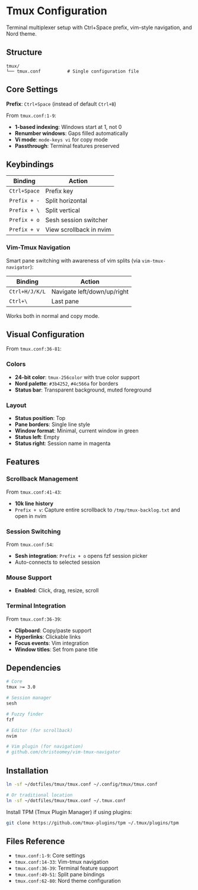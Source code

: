 # Tmux Configuration

Terminal multiplexer setup with Ctrl+Space prefix, vim-style navigation, and Nord theme.

## Structure

```
tmux/
└── tmux.conf          # Single configuration file
```

## Core Settings

**Prefix**: `Ctrl+Space` (instead of default `Ctrl+B`)

From `tmux.conf:1-9`:

- **1-based indexing**: Windows start at 1, not 0
- **Renumber windows**: Gaps filled automatically
- **Vi mode**: `mode-keys vi` for copy mode
- **Passthrough**: Terminal features preserved

## Keybindings

| Binding | Action |
|---------|--------|
| `Ctrl+Space` | Prefix key |
| `Prefix + -` | Split horizontal |
| `Prefix + \` | Split vertical |
| `Prefix + o` | Sesh session switcher |
| `Prefix + v` | View scrollback in nvim |

### Vim-Tmux Navigation

Smart pane switching with awareness of vim splits (via `vim-tmux-navigator`):

| Binding | Action |
|---------|--------|
| `Ctrl+H/J/K/L` | Navigate left/down/up/right |
| `Ctrl+\` | Last pane |

Works both in normal and copy mode.

## Visual Configuration

From `tmux.conf:36-81`:

### Colors

- **24-bit color**: `tmux-256color` with true color support
- **Nord palette**: `#3b4252`, `#4c566a` for borders
- **Status bar**: Transparent background, muted foreground

### Layout

- **Status position**: Top
- **Pane borders**: Single line style
- **Window format**: Minimal, current window in green
- **Status left**: Empty
- **Status right**: Session name in magenta

## Features

### Scrollback Management

From `tmux.conf:41-43`:

- **10k line history**
- `Prefix + v`: Capture entire scrollback to `/tmp/tmux-backlog.txt` and open in nvim

### Session Switching

From `tmux.conf:54`:

- **Sesh integration**: `Prefix + o` opens fzf session picker
- Auto-connects to selected session

### Mouse Support

- **Enabled**: Click, drag, resize, scroll

### Terminal Integration

From `tmux.conf:36-39`:

- **Clipboard**: Copy/paste support
- **Hyperlinks**: Clickable links
- **Focus events**: Vim integration
- **Window titles**: Set from pane title

## Dependencies

```bash
# Core
tmux >= 3.0

# Session manager
sesh

# Fuzzy finder
fzf

# Editor (for scrollback)
nvim

# Vim plugin (for navigation)
# github.com/christoomey/vim-tmux-navigator
```

## Installation

```bash
ln -sf ~/dotfiles/tmux/tmux.conf ~/.config/tmux/tmux.conf

# Or traditional location
ln -sf ~/dotfiles/tmux/tmux.conf ~/.tmux.conf
```

Install TPM (Tmux Plugin Manager) if using plugins:

```bash
git clone https://github.com/tmux-plugins/tpm ~/.tmux/plugins/tpm
```

## Files Reference

- `tmux.conf:1-9`: Core settings
- `tmux.conf:14-33`: Vim-tmux navigation
- `tmux.conf:36-39`: Terminal feature support
- `tmux.conf:49-51`: Split pane bindings
- `tmux.conf:62-80`: Nord theme configuration
